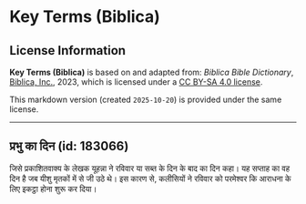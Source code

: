 # Key Terms (Biblica)

## License Information

**Key Terms (Biblica)** is based on and adapted from: _Biblica Bible Dictionary_, [Biblica, Inc.](https://www.biblica.com/), 2023, which is licensed under a [CC BY-SA 4.0 license](https://creativecommons.org/licenses/by-sa/4.0/legalcode.en).

This markdown version (created `2025-10-20`) is provided under the same license.



--------------------------------

## प्रभु का दिन (id: 183066)

जिसे प्रकाशितवाक्य के लेखक यूहन्ना ने रविवार या सब्त के दिन के बाद का दिन कहा। यह सप्ताह का वह दिन है जब यीशु मृतकों में से जी उठे थे। इस कारण से, कलीसियों ने रविवार को परमेश्वर कि आराधना के लिए इकट्ठा होना शुरू कर दिया।


